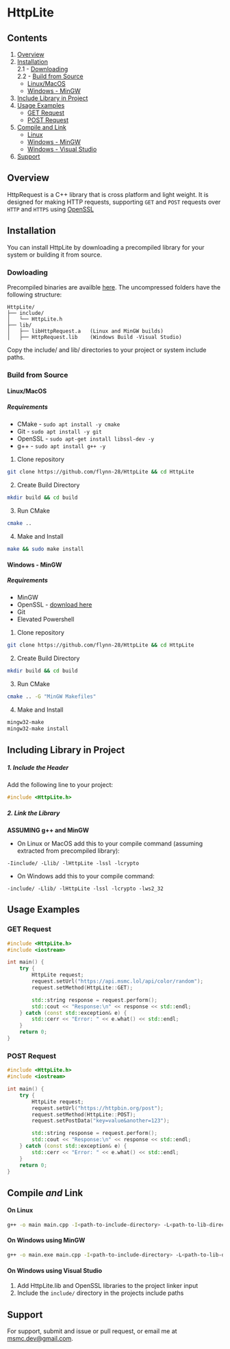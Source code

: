 # HttpLite

## Contents
1. [Overview](#overview)
2. [Installation](#installation) <br>
  2.1 - [Downloading](#dowloading) <br>
  2.2 - [Build from Source](#build-from-source) <br>
    - [Linux/MacOS](#linuxmacos)<br>
    - [Windows - MinGW](#windows---mingw) 
3. [Include Library in Project](#including-library-in-project)
4. [Usage Examples](#usage-examples)<br>
    - [GET Request](#get-request) <br>
    - [POST Request](#post-request)
5. [Compile and Link](#compile-and-link)
    - [Linux](#on-linux) <br>
    - [Windows - MinGW](#on-windows-using-mingw)
    - [Windows - Visual Studio](#on-windows-using-visual-studio)
6. [Support](#support)


## Overview
HttpRequest is a C++ library that is cross platform and light weight. It is designed for making HTTP requests, supporting ``GET`` and ``POST`` requests over ``HTTP`` and ``HTTPS`` using [OpenSSL](https://github.com/openssl/openssl)

## Installation
You can install HttpLite by downloading a precompiled library for your system or building it from source.
### Dowloading
Precompiled binaries are availble [here](https://github.com/flynn-28/HttpLite/releases/tag/release).
The uncompressed folders have the following structure:
```
HttpLite/
├── include/
│   └── HttpLite.h
├── lib/
│   ├── libHttpRequest.a   (Linux and MinGW builds)
│   ├── HttpRequest.lib    (Windows Build -Visual Studio)
```
Copy the include/ and lib/ directories to your project or system include paths.

### Build from Source
#### Linux/MacOS
##### Requirements
* CMake - ``sudo apt install -y cmake``
* Git - ``sudo apt install -y git``
* OpenSSL - ``sudo apt-get install libssl-dev -y``
* g++  - ``sudo apt install g++ -y``
1. Clone repository
```bash
git clone https://github.com/flynn-28/HttpLite && cd HttpLite
```
2. Create Build Directory
```bash
mkdir build && cd build
```
3. Run CMake
```bash
cmake ..
```
4. Make and Install
```bash
make && sudo make install
```
#### Windows - MinGW
##### Requirements
* MinGW
* OpenSSL - [download here](https://slproweb.com/products/Win32OpenSSL.html)
* Git
* Elevated Powershell

1. Clone repository
```bash
git clone https://github.com/flynn-28/HttpLite && cd HttpLite
```
2. Create Build Directory
```bash
mkdir build && cd build
```
3. Run CMake
```bash
cmake .. -G "MinGW Makefiles"
```
4. Make and Install
```bash
mingw32-make
mingw32-make install
```

## Including Library in Project
##### 1. Include the Header
Add the following line to your project:
```c++
#include <HttpLite.h>
```

##### 2. Link the Library
**ASSUMING g++ and MinGW**
* On Linux or MacOS add this to your compile command (assuming extracted from precompiled library):
```
-Iinclude/ -Llib/ -lHttpLite -lssl -lcrypto
```
* On Windows add this to your compile command:
```
-include/ -Llib/ -lHttpLite -lssl -lcrypto -lws2_32
```

## Usage Examples

### GET Request
```c++
#include <HttpLite.h>
#include <iostream>

int main() {
    try {
        HttpLite request;
        request.setUrl("https://api.msmc.lol/api/color/random");
        request.setMethod(HttpLite::GET);

        std::string response = request.perform();
        std::cout << "Response:\n" << response << std::endl;
    } catch (const std::exception& e) {
        std::cerr << "Error: " << e.what() << std::endl;
    }
    return 0;
}
```

### POST Request
```c++
#include <HttpLite.h>
#include <iostream>

int main() {
    try {
        HttpLite request;
        request.setUrl("https://httpbin.org/post");
        request.setMethod(HttpLite::POST);
        request.setPostData("key=value&another=123");

        std::string response = request.perform();
        std::cout << "Response:\n" << response << std::endl;
    } catch (const std::exception& e) {
        std::cerr << "Error: " << e.what() << std::endl;
    }
    return 0;
}
```

## Compile *and* Link

#### On Linux
```bash
g++ -o main main.cpp -I<path-to-include-directory> -L<path-to-lib-directory> -lHttpRequest -lssl -lcrypto
```
#### On Windows using MinGW
```bash
g++ -o main.exe main.cpp -I<path-to-include-directory> -L<path-to-lib-directory> -lHttpRequest -lssl -lcrypto -lws2_32
```
#### On Windows using Visual Studio
1. Add HttpLite.lib and OpenSSL libraries to the project linker input
2. Include the ``include/`` directory in the projects include paths

## Support
For support, submit and issue or pull request, or email me at [msmc.dev@gmail.com](mailto:msmc.dev@gmail.com).